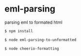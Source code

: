 # eml-parsing
parsing eml to formated html

```sh
$ npm install
```
```sh
$ node eml-parsing-to-unformatted
```
```sh
$ node cheerio-formatting
```